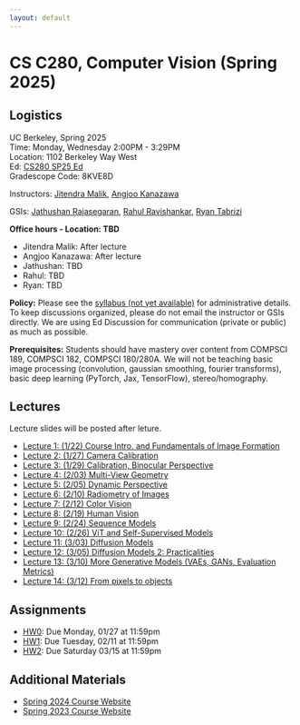 ```yaml
---
layout: default
---
```


# CS C280, Computer Vision (Spring 2025)

## Logistics

UC Berkeley, Spring 2025  
Time: Monday, Wednesday 2:00PM - 3:29PM  
Location: 1102 Berkeley Way West  
Ed: [CS280 SP25 Ed](https://edstem.org/us/join/7MWJJ5)  
Gradescope Code: 8KVE8D

Instructors: [Jitendra Malik](https://people.eecs.berkeley.edu/~malik), [Angjoo Kanazawa](https://people.eecs.berkeley.edu/~kanazawa)   

GSIs: [Jathushan Rajasegaran](https://brjathu.github.io/), [Rahul Ravishankar](https://rravishankar1.github.io/), [Ryan Tabrizi](https://ryantabrizi.com/)


**Office hours - Location: TBD** 
- Jitendra Malik: After lecture
- Angjoo Kanazawa: After lecture
- Jathushan: TBD
- Rahul: TBD
- Ryan: TBD

**Policy:** Please see the [syllabus (not yet available)]() for administrative details. To keep discussions organized, please do not email the instructor or GSIs directly. We are using Ed Discussion for communication (private or public) as much as possible.

**Prerequisites:** Students should have mastery over content from COMPSCI 189, COMPSCI 182, COMPSCI 180/280A. We will not be teaching basic image processing (convolution, gaussian smoothing, fourier transforms), basic deep learning (PyTorch, Jax, TensorFlow), stereo/homography.

## Lectures

Lecture slides will be posted after leture.

* [Lecture 1: (1/22) Course Intro. and Fundamentals of Image Formation](lectures/lect1.pdf)
* [Lecture 2: (1/27) Camera Calibration](lectures/lect2.pdf)
* [Lecture 3: (1/29) Calibration, Binocular Perspective](lectures/lect3.pdf)
* [Lecture 4: (2/03) Multi-View Geometry](lectures/lect4.pdf)
* [Lecture 5: (2/05) Dynamic Perspective](lectures/lect5.pdf)
* [Lecture 6: (2/10) Radiometry of Images](lectures/lect6.pdf)
* [Lecture 7: (2/12) Color Vision](lectures/lect7.pdf)
* [Lecture 8: (2/19) Human Vision](lectures/lect8.pdf)
* [Lecture 9: (2/24) Sequence Models](lectures/lect9.pdf)
* [Lecture 10: (2/26) ViT and Self-Supervised Models](lectures/lect10.pdf)
* [Lecture 11: (3/03) Diffusion Models](lectures/lect11.pdf)
* [Lecture 12: (3/05) Diffusion Models 2: Practicalities](lectures/lect12.pdf)
* [Lecture 13: (3/10) More Generative Models (VAEs, GANs, Evaluation Metrics)](lectures/lect13.pdf)
* [Lecture 14: (3/12) From pixels to objects](lectures/lect14.pdf)

## Assignments
* [HW0](psets/CS280_HW0.pdf): Due Monday, 01/27 at 11:59pm
* [HW1](psets/CS280_HW1.pdf): Due Tuesday, 02/11 at 11:59pm
* [HW2](https://cal-cs180.github.io/fa24/hw/proj5/partb_fm.html): Due Saturday 03/15 at 11:59pm

## Additional Materials

* [Spring 2024 Course Website](https://cs280-berkeley.github.io/sp24)
* [Spring 2023 Course Website](https://cs280-berkeley.github.io/sp23)
